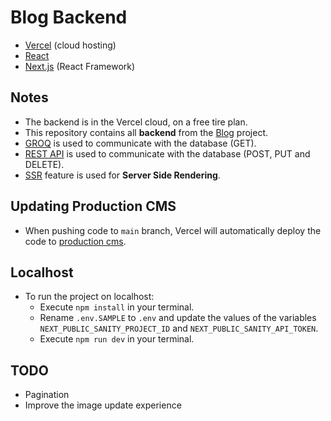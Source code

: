 # Blog Backend

- [Vercel](https://vercel.com/) (cloud hosting)
- [React](https://reactjs.org/)
- [Next.js](https://nextjs.org/) (React Framework)

## Notes

- The backend is in the Vercel cloud, on a free tire plan.
- This repository contains all **backend** from the [Blog](https://github.com/nandotess/blog) project.
- [GROQ](https://www.sanity.io/docs/groq) is used to communicate with the database (GET).
- [REST API](https://www.sanity.io/docs/http-api) is used to communicate with the database (POST, PUT and DELETE).
- [SSR](https://vercel.com/blog/nextjs-server-side-rendering-vs-static-generation) feature is used for **Server Side Rendering**.

## Updating Production CMS

- When pushing code to `main` branch, Vercel will automatically deploy the code to [production cms](https://admin-digital-extremes.vercel.app/).

## Localhost

- To run the project on localhost:
  - Execute `npm install` in your terminal.
  - Rename `.env.SAMPLE` to `.env` and update the values of the variables `NEXT_PUBLIC_SANITY_PROJECT_ID` and `NEXT_PUBLIC_SANITY_API_TOKEN`.
  - Execute `npm run dev` in your terminal.

## TODO

- Pagination
- Improve the image update experience
